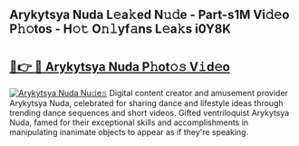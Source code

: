 ## Arykytsya Nuda L𝚎a𝚔ed N𝚞𝚍e - Part-s1M Vi𝚍𝚎o P𝚑𝚘tos - H𝚘𝚝 O𝚗𝚕yf𝚊ns L𝚎a𝚔s i0Y8K

# <h2><a href="http://kf671mq.oniu.top/?m=Arykytsya+Nuda">🔗👉 🔴 Arykytsya Nuda P𝚑ot𝚘𝚜 V𝚒d𝚎o</a></h2>

[![Arykytsya Nuda Nu𝚍e𝚜](https://i.imgur.com/0qMVB7G.gif)](http://kf671mq.oniu.top/?m=Arykytsya+Nuda)
Digital content creator and amusement provider Arykytsya Nuda, celebrated for sharing dance and lifestyle ideas through trending dance sequences and short videos. Gifted ventriloquist Arykytsya Nuda, famed for their exceptional skills and accomplishments in manipulating inanimate objects to appear as if they're speaking.  
